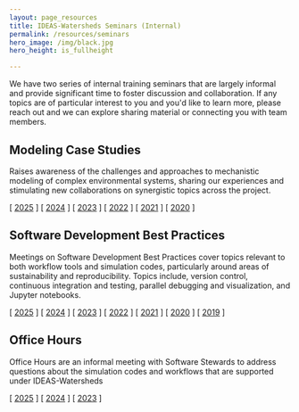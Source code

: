 ```yaml
---
layout: page_resources
title: IDEAS-Watersheds Seminars (Internal)
permalink: /resources/seminars
hero_image: /img/black.jpg
hero_height: is_fullheight

---
```


We have two series of internal training seminars that are largely informal and provide significant time to foster discussion and collaboration.  If any topics are of particular interest to you and you'd like to learn more, please reach out and we can explore sharing material or connecting you with team members.

## Modeling Case Studies

Raises awareness of the challenges and approaches to mechanistic modeling of complex environmental systems, sharing our experiences and stimulating new collaborations on synergistic topics across the project.

[ [2025](seminars/modeling/modeling_2025.md) ]
[ [2024](seminars/modeling/modeling_2024.md) ]
[ [2023](seminars/modeling/modeling_2023.md) ]
[ [2022](seminars/modeling/modeling_2022.md) ]
[ [2021](seminars/modeling/modeling_2021.md) ]
[ [2020](seminars/modeling/modeling_2020.md) ]


## Software Development Best Practices

Meetings on Software Development Best Practices cover topics relevant to both workflow tools and simulation codes, particularly around areas of sustainability and reproducibility.  Topics include, version control, continuous integration and testing, parallel debugging and visualization, and Jupyter notebooks.

[ [2025](seminars/software/software_2025.md) ]
[ [2024](seminars/software/software_2024.md) ]
[ [2023](seminars/software/software_2023.md) ]
[ [2022](seminars/software/software_2022.md) ]
[ [2021](seminars/software/software_2021.md) ]
[ [2020](seminars/software/software_2020.md) ]
[ [2019](seminars/software/software_2019.md) ]


## Office Hours

Office Hours are an informal meeting with Software Stewards to address questions about the simulation codes and workflows that are supported under IDEAS-Watersheds

[ [2025](seminars/office/office_2025.md) ]
[ [2024](seminars/office/office_2024.md) ]
[ [2023](seminars/office/office_2023.md) ]